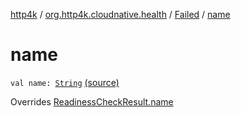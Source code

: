 [http4k](../../index.md) / [org.http4k.cloudnative.health](../index.md) / [Failed](index.md) / [name](./name.md)

# name

`val name: `[`String`](https://kotlinlang.org/api/latest/jvm/stdlib/kotlin/-string/index.html) [(source)](https://github.com/http4k/http4k/blob/master/http4k-cloudnative/src/main/kotlin/org/http4k/cloudnative/health/ReadinessCheckResult.kt#L21)

Overrides [ReadinessCheckResult.name](../-readiness-check-result/name.md)

